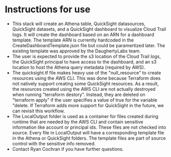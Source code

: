 # Instructions for use
* This stack will create an Athena table, QuickSight datasources, QuickSight datasets, and a QuickSight dashboard to visualize Cloud Trail logs.  It will create the dashboard based on an ARN for a dashboard template.  The template ARN is currently hardcoded in the CreateDashboardTemplate.json file but could be paramertized later.  The existing template was approved by the DaughertyLabs team.
* The user is expected to provide the s3 location of the Cloud Trail logs, the QuickSight principal to have access to the dashboard, and an s3 location to host the Athena query metadata (required by AWS).
* The quicksight.tf file makes heavy use of the "null_resource" to create resources using the AWS CLI.  This was done because Terraform does not natively support creating some QuickSight resources.  As a result, the resources created using the AWS CLI are not actually destroyed when running "terraform destory".  Instead, they are deleted on "terraform apply" if the user specifies a value of true for the variable "delete.  If Terraform adds more support for QuickSight in the future, we can revisit this workflow.
* The LocalOutput folder is used as a container for files created during runtime that are needed by the AWS CLI and contain sensitive information like account or principal ids.  These files are not checked into source.  Every file in LocalOutput will have a corresponding template file in the Athena or QuickSight folders.  The template files are part of source control with the sensitive info removed.
* Contact Ryan Cochran if you have further questions.